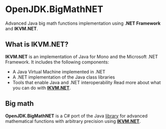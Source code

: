 # OpenJDK.BigMathNET
Advanced Java big math functions implementation using **.NET Framework** and **IKVM.NET**.

## What is IKVM.NET?
**IKVM.NET** is an implementation of Java for Mono and the Microsoft .NET Framework. It includes the following components:
* A Java Virtual Machine implemented in .NET
* A .NET implementation of the Java class libraries
* Tools that enable Java and .NET interoperability
Read more about what you can do with [**IKVM.NET**](http://www.ikvm.net/uses.html).

## Big math
**OpenJDK.BigMathNET** is a C# port of the Java [library](https://github.com/eobermuhlner/big-math) for advanced mathematical functions with arbitrary precision using [**IKVM.NET**](http://www.ikvm.net/).

